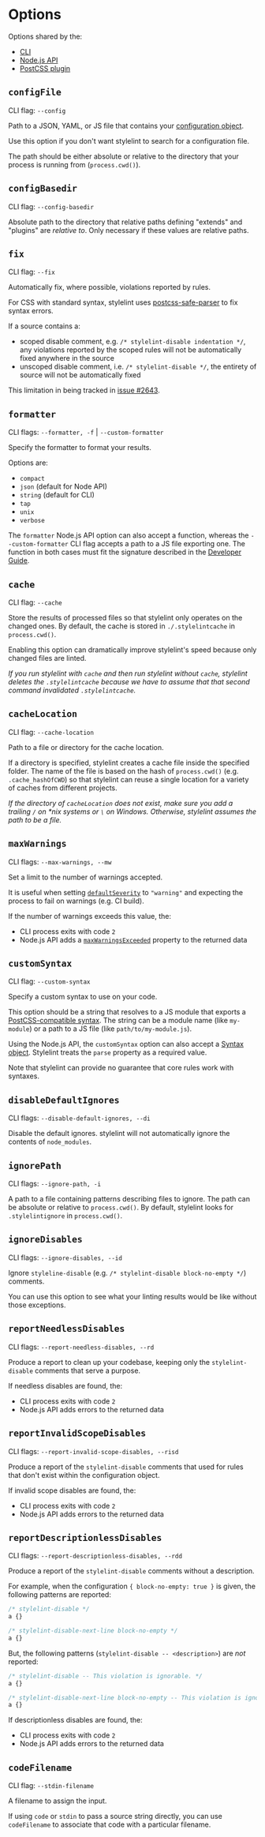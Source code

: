 # Options

Options shared by the:

- [CLI](cli.md)
- [Node.js API](node-api.md)
- [PostCSS plugin](postcss-plugin.md)

## `configFile`

CLI flag: `--config`

Path to a JSON, YAML, or JS file that contains your [configuration object](../configure.md).

Use this option if you don't want stylelint to search for a configuration file.

The path should be either absolute or relative to the directory that your process is running from (`process.cwd()`).

## `configBasedir`

CLI flag: `--config-basedir`

Absolute path to the directory that relative paths defining "extends" and "plugins" are _relative to_. Only necessary if these values are relative paths.

## `fix`

CLI flag: `--fix`

Automatically fix, where possible, violations reported by rules.

For CSS with standard syntax, stylelint uses [postcss-safe-parser](https://github.com/postcss/postcss-safe-parser) to fix syntax errors.

If a source contains a:

- scoped disable comment, e.g. `/* stylelint-disable indentation */`, any violations reported by the scoped rules will not be automatically fixed anywhere in the source
- unscoped disable comment, i.e. `/* stylelint-disable */`, the entirety of source will not be automatically fixed

This limitation in being tracked in [issue #2643](https://github.com/stylelint/stylelint/issues/2643).

## `formatter`

CLI flags: `--formatter, -f` | `--custom-formatter`

Specify the formatter to format your results.

Options are:

- `compact`
- `json` (default for Node API)
- `string` (default for CLI)
- `tap`
- `unix`
- `verbose`

The `formatter` Node.js API option can also accept a function, whereas the `--custom-formatter` CLI flag accepts a path to a JS file exporting one. The function in both cases must fit the signature described in the [Developer Guide](../../developer-guide/formatters.md).

## `cache`

CLI flag: `--cache`

Store the results of processed files so that stylelint only operates on the changed ones. By default, the cache is stored in `./.stylelintcache` in `process.cwd()`.

Enabling this option can dramatically improve stylelint's speed because only changed files are linted.

_If you run stylelint with `cache` and then run stylelint without `cache`, stylelint deletes the `.stylelintcache` because we have to assume that that second command invalidated `.stylelintcache`._

## `cacheLocation`

CLI flag: `--cache-location`

Path to a file or directory for the cache location.

If a directory is specified, stylelint creates a cache file inside the specified folder. The name of the file is based on the hash of `process.cwd()` (e.g. `.cache_hashOfCWD`) so that stylelint can reuse a single location for a variety of caches from different projects.

_If the directory of `cacheLocation` does not exist, make sure you add a trailing `/` on \*nix systems or `\` on Windows. Otherwise, stylelint assumes the path to be a file._

## `maxWarnings`

CLI flags: `--max-warnings, --mw`

Set a limit to the number of warnings accepted.

It is useful when setting [`defaultSeverity`](../configure.md#defaultseverity) to `"warning"` and expecting the process to fail on warnings (e.g. CI build).

If the number of warnings exceeds this value, the:

- CLI process exits with code `2`
- Node.js API adds a [`maxWarningsExceeded`](node-api.md#maxwarningsexceeded) property to the returned data

## `customSyntax`

CLI flag: `--custom-syntax`

Specify a custom syntax to use on your code.

This option should be a string that resolves to a JS module that exports a [PostCSS-compatible syntax](https://github.com/postcss/postcss#syntaxes). The string can be a module name (like `my-module`) or a path to a JS file (like `path/to/my-module.js`).

Using the Node.js API, the `customSyntax` option can also accept a [Syntax object](https://github.com/postcss/postcss/blob/abfaa7122a0f480bc5be0905df3c24a6a51a82d9/lib/postcss.d.ts#L223-L232). Stylelint treats the `parse` property as a required value.

Note that stylelint can provide no guarantee that core rules work with syntaxes.

## `disableDefaultIgnores`

CLI flags: `--disable-default-ignores, --di`

Disable the default ignores. stylelint will not automatically ignore the contents of `node_modules`.

## `ignorePath`

CLI flags: `--ignore-path, -i`

A path to a file containing patterns describing files to ignore. The path can be absolute or relative to `process.cwd()`. By default, stylelint looks for `.stylelintignore` in `process.cwd()`.

## `ignoreDisables`

CLI flags: `--ignore-disables, --id`

Ignore `styleline-disable` (e.g. `/* stylelint-disable block-no-empty */`) comments.

You can use this option to see what your linting results would be like without those exceptions.

## `reportNeedlessDisables`

CLI flags: `--report-needless-disables, --rd`

Produce a report to clean up your codebase, keeping only the `stylelint-disable` comments that serve a purpose.

If needless disables are found, the:

- CLI process exits with code `2`
- Node.js API adds errors to the returned data

## `reportInvalidScopeDisables`

CLI flags: `--report-invalid-scope-disables, --risd`

Produce a report of the `stylelint-disable` comments that used for rules that don't exist within the configuration object.

If invalid scope disables are found, the:

- CLI process exits with code `2`
- Node.js API adds errors to the returned data

## `reportDescriptionlessDisables`

CLI flags: `--report-descriptionless-disables, --rdd`

Produce a report of the `stylelint-disable` comments without a description.

For example, when the configuration `{ block-no-empty: true }` is given, the following patterns are reported:

<!-- prettier-ignore -->
```css
/* stylelint-disable */
a {}
```

<!-- prettier-ignore -->
```css
/* stylelint-disable-next-line block-no-empty */
a {}
```

But, the following patterns (`stylelint-disable -- <description>`) are _not_ reported:

<!-- prettier-ignore -->
```css
/* stylelint-disable -- This violation is ignorable. */
a {}
```

<!-- prettier-ignore -->
```css
/* stylelint-disable-next-line block-no-empty -- This violation is ignorable. */
a {}
```

If descriptionless disables are found, the:

- CLI process exits with code `2`
- Node.js API adds errors to the returned data

## `codeFilename`

CLI flag: `--stdin-filename`

A filename to assign the input.

If using `code` or `stdin` to pass a source string directly, you can use `codeFilename` to associate that code with a particular filename.

